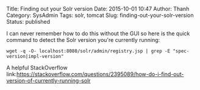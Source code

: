Title: Finding out your Solr version
Date: 2015-10-01 10:47
Author: Thanh
Category: SysAdmin
Tags: solr, tomcat
Slug: finding-out-your-solr-version
Status: published

I can never remember how to do this without the GUI so here is the quick
command to detect the Solr version you're currently running:

    wget -q -O- localhost:8080/solr/admin/registry.jsp | grep -E "spec-version|impl-version"

A helpful StackOverflow
link:<https://stackoverflow.com/questions/2395089/how-do-i-find-out-version-of-currently-running-solr>
